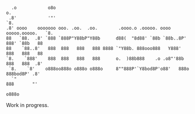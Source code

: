 
      .o            o8o                                                              o.
     .8'            '"'                                                              `8.
    .8' oooo    ooooooo ooo. .oo.  .oo.        .oooo.o .ooooo. oooo    ooooo.ooooo.   `8.
    88   `88.  .8' `888 `888P"Y88bP"Y88b      d88(  "8d88' `88b `88b..8P'  888' `88b   88
    88    `88..8'   888  888   888   888 8888 `"Y88b. 888ooo888   Y888'    888   888   88
    `8.    `888'    888  888   888   888      o.  )88b888    .o .o8"'88b   888   888  .8'
     `8.    `8'    o888oo888o o888o o888o     8""888P'`Y8bod8P'o88'   888o 888bod8P' .8'
      `"                                                                   888       "'
                                                                          o888o

Work in progress.

